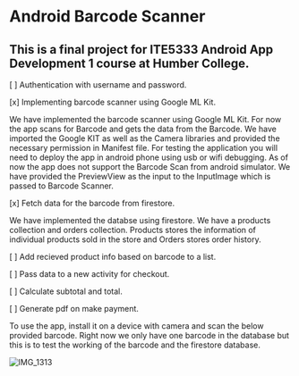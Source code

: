 # Android Barcode Scanner
## This is a final project for ITE5333 Android App Development 1 course at Humber College. 

[ ] Authentication with username and password.

[x] Implementing barcode scanner using Google ML Kit.

We have implemented the barcode scanner using Google ML Kit. For now the app scans for Barcode and gets the data from the Barcode.
We have imported the Google KIT as well as the Camera libraries and provided the necessary permission in Manifest file.
For testing the application you will need to deploy the app in android phone using usb or wifi debugging. As of now the app does not support the Barcode Scan from android simulator. 
We have provided the PreviewView as the input to the InputImage which is passed to Barcode Scanner.

[x] Fetch data for the barcode from firestore.

We have implemented the databse using firestore. We have a products collection and orders collection. Products stores the information of individual products sold in the store and Orders stores order history.

[ ] Add recieved product info based on barcode to a list.

[ ] Pass data to a new activity for checkout.

[ ] Calculate subtotal and total.

[ ] Generate pdf on make payment.


To use the app, install it on a device with camera and scan the below provided barcode. Right now we only have one barcode in the database but this is to test the working of the barcode and the firestore database.

![IMG_1313](https://github.com/RAKS-Humber/AndroidBarcodeScanner/assets/46134664/a3d969ab-067b-47a6-8c61-945b917ebd5d)
